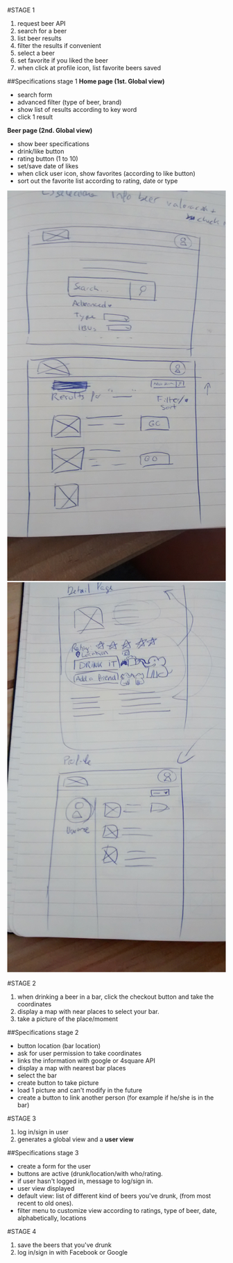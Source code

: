 #STAGE 1
1. request beer API
2. search for a beer
3. list beer results
4. filter the results if convenient
5. select a beer
6. set favorite if you liked the beer
7. when click at profile icon, list favorite beers saved

##Specifications stage 1
**Home page (1st. Global view)** 
+ search form
+ advanced filter (type of beer, brand)
+ show list of results according to key word
+ click 1 result

**Beer page (2nd. Global view)**
+ show beer specifications 
+ drink/like button 
+ rating button (1 to 10)
+ set/save date of likes
+ when click user icon, show favorites (according to like button)
+ sort out the favorite list according to rating, date or type

![home and beer page](IMG_20160725_141911503.jpg)
![detailed page and profile](IMG_20160725_141918686.jpg)

#STAGE 2
1. when drinking a beer in a bar, click the checkout button and take the coordinates
2. display a map with near places to select your bar.
3. take a picture of the place/moment

##Specifications stage 2
+ button location (bar location)
+ ask for user permission to take coordinates
+ links the information with google or 4square API
+ display a map with nearest bar places
+ select the bar
+ create button to take picture 
+ load 1 picture and can't modify in the future
+ create a button to link another person (for example if he/she is in the bar)


#STAGE 3
1. log in/sign in user
2. generates a global view and a __user view__

##Specifications stage 3
+ create a form for the user
+ buttons are active (drunk/location/with who/rating.
+ if user hasn't logged in, message to log/sign in.
+ user view displayed
+ default view: list of different kind of beers you've drunk, (from most recent to old ones).
+ filter menu to customize view according to ratings, type of beer, date, alphabetically, locations


#STAGE 4
1. save the beers that you've drunk
2. log in/sign in with Facebook or Google
